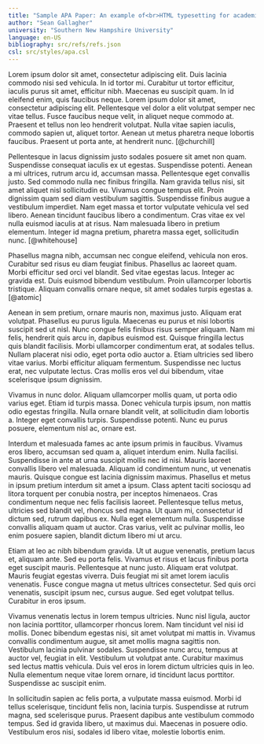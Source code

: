 ```yaml
---
title: "Sample APA Paper: An example of<br>HTML typesetting for academic writing"
author: "Sean Gallagher"
university: "Southern New Hampshire University"
language: en-US
bibliography: src/refs/refs.json
csl: src/styles/apa.csl
---
```


Lorem ipsum dolor sit amet, consectetur adipiscing elit. Duis lacinia commodo
nisi sed vehicula. In id tortor mi. Curabitur ut tortor efficitur, iaculis
purus sit amet, efficitur nibh. Maecenas eu suscipit quam. In id eleifend enim,
quis faucibus neque. Lorem ipsum dolor sit amet, consectetur adipiscing elit.
Pellentesque vel dolor a elit volutpat semper nec vitae tellus. Fusce faucibus
neque velit, in aliquet neque commodo at. Praesent et tellus non leo hendrerit
volutpat. Nulla vitae sapien iaculis, commodo sapien ut, aliquet tortor. Aenean
ut metus pharetra neque lobortis faucibus. Praesent ut porta ante, at hendrerit
nunc. [@churchill]

Pellentesque in lacus dignissim justo sodales posuere sit amet non quam.
Suspendisse consequat iaculis ex ut egestas. Suspendisse potenti. Aenean a mi
ultrices, rutrum arcu id, accumsan massa. Pellentesque eget convallis justo.
Sed commodo nulla nec finibus fringilla. Nam gravida tellus nisi, sit amet
aliquet nisl sollicitudin eu. Vivamus congue tempus elit. Proin dignissim quam
sed diam vestibulum sagittis. Suspendisse finibus augue a vestibulum imperdiet.
Nam eget massa et tortor vulputate vehicula vel sed libero. Aenean tincidunt
faucibus libero a condimentum. Cras vitae ex vel nulla euismod iaculis at at
risus. Nam malesuada libero in pretium elementum. Integer id magna pretium,
pharetra massa eget, sollicitudin nunc. [@whitehouse]

Phasellus magna nibh, accumsan nec congue eleifend, vehicula non eros.
Curabitur sed risus eu diam feugiat finibus. Phasellus ac laoreet quam. Morbi
efficitur sed orci vel blandit. Sed vitae egestas lacus. Integer ac gravida
est. Duis euismod bibendum vestibulum. Proin ullamcorper lobortis tristique.
Aliquam convallis ornare neque, sit amet sodales turpis egestas a. [@atomic]

Aenean in sem pretium, ornare mauris non, maximus justo. Aliquam erat volutpat.
Phasellus eu purus ligula. Maecenas eu purus et nisi lobortis suscipit sed ut
nisl. Nunc congue felis finibus risus semper aliquam. Nam mi felis, hendrerit
quis arcu in, dapibus euismod est. Quisque fringilla lectus quis blandit
facilisis. Morbi ullamcorper condimentum erat, at sodales tellus. Nullam
placerat nisi odio, eget porta odio auctor a. Etiam ultricies sed libero vitae
varius. Morbi efficitur aliquam fermentum. Suspendisse nec luctus erat, nec
vulputate lectus. Cras mollis eros vel dui bibendum, vitae scelerisque ipsum
dignissim.

Vivamus in nunc dolor. Aliquam ullamcorper mollis quam, ut porta odio varius
eget. Etiam id turpis massa. Donec vehicula turpis ipsum, non mattis odio
egestas fringilla. Nulla ornare blandit velit, at sollicitudin diam lobortis a.
Integer eget convallis turpis. Suspendisse potenti. Nunc eu purus posuere,
elementum nisl ac, ornare est.

Interdum et malesuada fames ac ante ipsum primis in faucibus. Vivamus eros
libero, accumsan sed quam a, aliquet interdum enim. Nulla facilisi. Suspendisse
in ante at urna suscipit mollis nec id nisi. Mauris laoreet convallis libero
vel malesuada. Aliquam id condimentum nunc, ut venenatis mauris. Quisque congue
est lacinia dignissim maximus. Phasellus et metus in ipsum pretium interdum sit
amet a ipsum. Class aptent taciti sociosqu ad litora torquent per conubia
nostra, per inceptos himenaeos. Cras condimentum neque nec felis facilisis
laoreet. Pellentesque tellus metus, ultricies sed blandit vel, rhoncus sed
magna. Ut quam mi, consectetur id dictum sed, rutrum dapibus ex. Nulla eget
elementum nulla. Suspendisse convallis aliquam quam ut auctor. Cras varius,
velit ac pulvinar mollis, leo enim posuere sapien, blandit dictum libero mi ut
arcu.

Etiam at leo ac nibh bibendum gravida. Ut ut augue venenatis, pretium lacus et,
aliquam ante. Sed eu porta felis. Vivamus et risus et lacus finibus porta eget
suscipit mauris. Pellentesque at nunc justo. Aliquam erat volutpat. Mauris
feugiat egestas viverra. Duis feugiat mi sit amet lorem iaculis venenatis.
Fusce congue magna ut metus ultrices consectetur. Sed quis orci venenatis,
suscipit ipsum nec, cursus augue. Sed eget volutpat tellus. Curabitur in eros
ipsum.

Vivamus venenatis lectus in lorem tempus ultricies. Nunc nisl ligula, auctor
non lacinia porttitor, ullamcorper rhoncus lorem. Nam tincidunt vel nisi id
mollis. Donec bibendum egestas nisi, sit amet volutpat mi mattis in. Vivamus
convallis condimentum augue, sit amet mollis magna sagittis non. Vestibulum
lacinia pulvinar sodales. Suspendisse nunc arcu, tempus at auctor vel, feugiat
in elit. Vestibulum ut volutpat ante. Curabitur maximus sed lectus mattis
vehicula. Duis vel eros in lorem dictum ultricies quis in leo. Nulla elementum
neque vitae lorem ornare, id tincidunt lacus porttitor. Suspendisse ac suscipit
enim.

In sollicitudin sapien ac felis porta, a vulputate massa euismod. Morbi id
tellus scelerisque, tincidunt felis non, lacinia turpis. Suspendisse at rutrum
magna, sed scelerisque purus. Praesent dapibus ante vestibulum commodo tempus.
Sed id gravida libero, ut maximus dui. Maecenas in posuere odio. Vestibulum
eros nisi, sodales id libero vitae, molestie lobortis enim.
